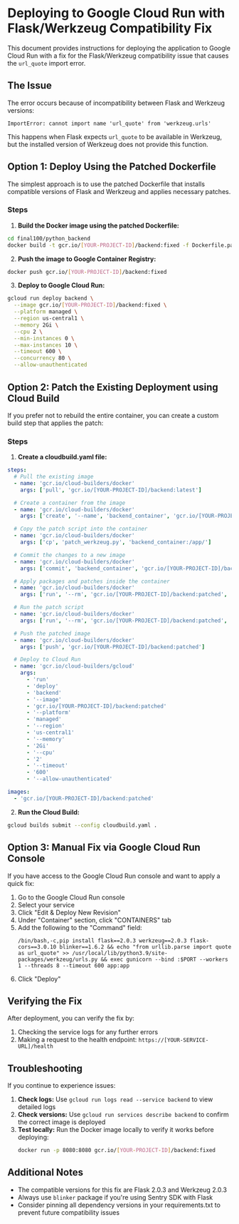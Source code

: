 # Deploying to Google Cloud Run with Flask/Werkzeug Compatibility Fix

This document provides instructions for deploying the application to Google Cloud Run with a fix for the Flask/Werkzeug compatibility issue that causes the `url_quote` import error.

## The Issue

The error occurs because of incompatibility between Flask and Werkzeug versions:

```
ImportError: cannot import name 'url_quote' from 'werkzeug.urls'
```

This happens when Flask expects `url_quote` to be available in Werkzeug, but the installed version of Werkzeug does not provide this function.

## Option 1: Deploy Using the Patched Dockerfile

The simplest approach is to use the patched Dockerfile that installs compatible versions of Flask and Werkzeug and applies necessary patches.

### Steps

1. **Build the Docker image using the patched Dockerfile:**

```bash
cd final100/python_backend
docker build -t gcr.io/[YOUR-PROJECT-ID]/backend:fixed -f Dockerfile.patched .
```

2. **Push the image to Google Container Registry:**

```bash
docker push gcr.io/[YOUR-PROJECT-ID]/backend:fixed
```

3. **Deploy to Google Cloud Run:**

```bash
gcloud run deploy backend \
  --image gcr.io/[YOUR-PROJECT-ID]/backend:fixed \
  --platform managed \
  --region us-central1 \
  --memory 2Gi \
  --cpu 2 \
  --min-instances 0 \
  --max-instances 10 \
  --timeout 600 \
  --concurrency 80 \
  --allow-unauthenticated
```

## Option 2: Patch the Existing Deployment using Cloud Build

If you prefer not to rebuild the entire container, you can create a custom build step that applies the patch:

### Steps

1. **Create a cloudbuild.yaml file:**

```yaml
steps:
  # Pull the existing image
  - name: 'gcr.io/cloud-builders/docker'
    args: ['pull', 'gcr.io/[YOUR-PROJECT-ID]/backend:latest']

  # Create a container from the image
  - name: 'gcr.io/cloud-builders/docker'
    args: ['create', '--name', 'backend_container', 'gcr.io/[YOUR-PROJECT-ID]/backend:latest']

  # Copy the patch script into the container
  - name: 'gcr.io/cloud-builders/docker'
    args: ['cp', 'patch_werkzeug.py', 'backend_container:/app/']

  # Commit the changes to a new image
  - name: 'gcr.io/cloud-builders/docker'
    args: ['commit', 'backend_container', 'gcr.io/[YOUR-PROJECT-ID]/backend:patched']

  # Apply packages and patches inside the container
  - name: 'gcr.io/cloud-builders/docker'
    args: ['run', '--rm', 'gcr.io/[YOUR-PROJECT-ID]/backend:patched', 'pip', 'install', '--no-cache-dir', 'flask==2.0.3', 'werkzeug==2.0.3', 'flask-cors==3.0.10', 'blinker==1.6.2']

  # Run the patch script
  - name: 'gcr.io/cloud-builders/docker'
    args: ['run', '--rm', 'gcr.io/[YOUR-PROJECT-ID]/backend:patched', 'python', '/app/patch_werkzeug.py']

  # Push the patched image
  - name: 'gcr.io/cloud-builders/docker'
    args: ['push', 'gcr.io/[YOUR-PROJECT-ID]/backend:patched']

  # Deploy to Cloud Run
  - name: 'gcr.io/cloud-builders/gcloud'
    args:
      - 'run'
      - 'deploy'
      - 'backend'
      - '--image'
      - 'gcr.io/[YOUR-PROJECT-ID]/backend:patched'
      - '--platform'
      - 'managed'
      - '--region'
      - 'us-central1'
      - '--memory'
      - '2Gi'
      - '--cpu'
      - '2'
      - '--timeout'
      - '600'
      - '--allow-unauthenticated'

images:
  - 'gcr.io/[YOUR-PROJECT-ID]/backend:patched'
```

2. **Run the Cloud Build:**

```bash
gcloud builds submit --config cloudbuild.yaml .
```

## Option 3: Manual Fix via Google Cloud Run Console

If you have access to the Google Cloud Run console and want to apply a quick fix:

1. Go to the Google Cloud Run console
2. Select your service
3. Click "Edit & Deploy New Revision"
4. Under "Container" section, click "CONTAINERS" tab
5. Add the following to the "Command" field:
   ```
   /bin/bash,-c,pip install flask==2.0.3 werkzeug==2.0.3 flask-cors==3.0.10 blinker==1.6.2 && echo "from urllib.parse import quote as url_quote" >> /usr/local/lib/python3.9/site-packages/werkzeug/urls.py && exec gunicorn --bind :$PORT --workers 1 --threads 8 --timeout 600 app:app
   ```
6. Click "Deploy"

## Verifying the Fix

After deployment, you can verify the fix by:

1. Checking the service logs for any further errors
2. Making a request to the health endpoint: `https://[YOUR-SERVICE-URL]/health`

## Troubleshooting

If you continue to experience issues:

1. **Check logs:** Use `gcloud run logs read --service backend` to view detailed logs
2. **Check versions:** Use `gcloud run services describe backend` to confirm the correct image is deployed
3. **Test locally:** Run the Docker image locally to verify it works before deploying:
   ```bash
   docker run -p 8080:8080 gcr.io/[YOUR-PROJECT-ID]/backend:fixed
   ```

## Additional Notes

- The compatible versions for this fix are Flask 2.0.3 and Werkzeug 2.0.3
- Always use `blinker` package if you're using Sentry SDK with Flask
- Consider pinning all dependency versions in your requirements.txt to prevent future compatibility issues 